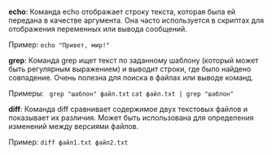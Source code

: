 __echo__: Команда echo отображает строку текста, которая была ей передана в качестве аргумента. Она часто используется в скриптах для отображения переменных или вывода сообщений.

  Пример:
    ``echo "Привет, мир!"`` 
      
__grep__: Команда grep ищет текст по заданному шаблону (который может быть регулярным выражением) и выводит строки, где было найдено совпадение. Очень полезна для поиска в файлах или выводе команд.

  Примеры:
`` grep "шаблон" файл.txt``
  `` cat файл.txt | grep "шаблон" ``
  

__diff__: Команда diff сравнивает содержимое двух текстовых файлов и показывает их различия. Может быть использована для определения изменений между версиями файлов.

  Пример:
    ``diff файл1.txt файл2.txt``
  


